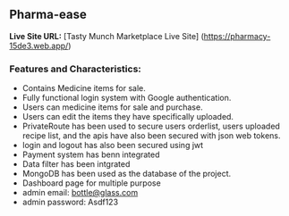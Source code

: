 ## Pharma-ease

**Live Site URL:** [Tasty Munch Marketplace Live Site] (https://pharmacy-15de3.web.app/)

### Features and Characteristics:
- Contains Medicine items for sale.
- Fully functional login system with  Google authentication.
- Users can medicine items for sale and purchase.
- Users can edit the items they have specifically uploaded.
- PrivateRoute has been used to secure users orderlist, users uploaded recipe list, and the apis have also been secured with json web tokens.
- login and logout has also been secured using jwt
- Payment system has benn integrated
- Data filter has been intgrated
- MongoDB has been used as the database of the project.
- Dashboard page for multiple purpose
- admin email: bottle@glass.com
- admin password: Asdf123
